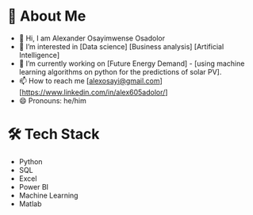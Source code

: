 # 🚀 About Me
- 👋 Hi, I am Alexander Osayimwense Osadolor
- 👀 I’m interested in [Data science] [Business analysis] [Artificial Intelligence]
- 🔭 I’m currently working on [Future Energy Demand] - [using machine learning algorithms on python for the predictions of solar PV].
- 📫 How to reach me [alexosayi@gmail.com] [https://www.linkedin.com/in/alex605adolor/]
- 😄 Pronouns: he/him

# 🛠️ Tech Stack
- Python
- SQL
- Excel
- Power BI
- Machine Learning
- Matlab

<!---
Alex-osayi/Alex-osayi is a ✨ special ✨ repository because its `README.md` (this file) appears on your GitHub profile.
You can click the Preview link to take a look at your changes.
--->

